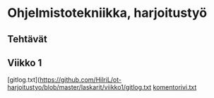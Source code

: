 # Ohjelmistotekniikka, harjoitustyö
## Tehtävät

## Viikko 1

[gitlog.txt](https://github.com/HilriL/ot-harjoitustyo/blob/master/laskarit/viikko1/gitlog.txt
[komentorivi.txt](https://github.com/HilriL/ot-harjoitustyo/blob/master/laskarit/viikko1/komentorivi.txt)
